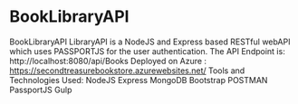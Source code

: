 # BookLibraryAPI
BookLibraryAPI
LibraryAPI is a NodeJS and Express based RESTful webAPI which uses PASSPORTJS for the user authentication.
The API Endpoint is: http://localhost:8080/api/Books
Deployed on Azure : https://secondtreasurebookstore.azurewebsites.net/
Tools and Technologies Used:
NodeJS
Express
MongoDB
Bootstrap
POSTMAN
PassportJS
Gulp
